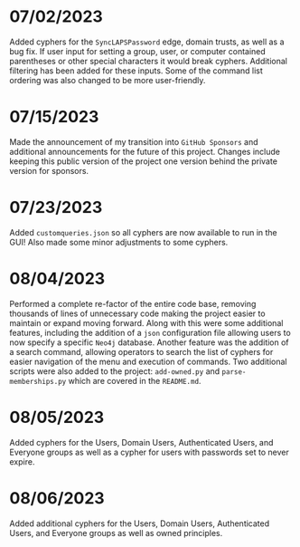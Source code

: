 # 07/02/2023

Added cyphers for the `SyncLAPSPassword` edge, domain trusts, as well as a bug fix. If user input for setting a group, user, or computer contained parentheses or other special characters it would break cyphers. Additional filtering has been added for these inputs. Some of the command list ordering was also changed to be more user-friendly.

# 07/15/2023

Made the announcement of my transition into `GitHub Sponsors` and additional announcements for the future of this project. Changes include keeping this public version of the project one version behind the private version for sponsors.

# 07/23/2023

Added `customqueries.json` so all cyphers are now available to run in the GUI! Also made some minor adjustments to some cyphers.

# 08/04/2023

Performed a complete re-factor of the entire code base, removing thousands of lines of unnecessary code making the project easier to maintain or expand moving forward. Along with this were some additional features, including the addition of a `json` configuration file allowing users to now specify a specific `Neo4j` database. Another feature was the addition of a search command, allowing operators to search the list of cyphers for easier navigation of the menu and execution of commands. Two additional scripts were also added to the project: `add-owned.py` and `parse-memberships.py` which are covered in the `README.md`.

# 08/05/2023

Added cyphers for the Users, Domain Users, Authenticated Users, and Everyone groups as well as a cypher for users with passwords set to never expire.

# 08/06/2023

Added additional cyphers for the Users, Domain Users, Authenticated Users, and Everyone groups as well as owned principles.